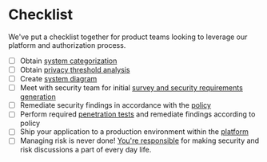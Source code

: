 # Checklist

We've put a checklist together for product teams looking to leverage our platform and authorization process.

- [ ] Obtain [system categorization](categorization.md)
- [ ] Obtain [privacy threshold analysis](privacy.md) 
- [ ] Create [system diagram](diagram.md)
- [ ] Meet with security team for initial [survey and security requirements generation](selection.md)
- [ ] Remediate security findings in accordance with the [policy](policy.md)
- [ ] Perform required [penetration tests](testing.md) and remediate findings according to policy
- [ ] Ship your application to a production environment within the [platform](platform.md)
- [ ] Managing risk is never done! [You're responsible](monitoring.md) for making security and risk discussions a part of every day life.
